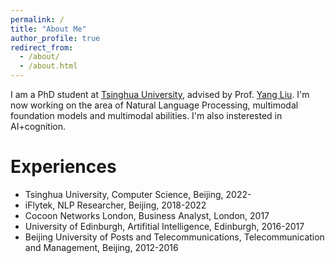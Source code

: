 ```yaml
---
permalink: /
title: "About Me"
author_profile: true
redirect_from: 
  - /about/
  - /about.html
---
```


I am a PhD student at [Tsinghua University](https://www.tsinghua.edu.cn/en/), advised by Prof. [Yang Liu](https://nlp.csai.tsinghua.edu.cn/~ly/). 
I'm now working on the area of Natural Language Processing, multimodal foundation models and multimodal abilities. I'm also insterested in AI+cognition.

Experiences
======
- Tsinghua University, Computer Science, Beijing, 2022-
- iFlytek, NLP Researcher, Beijing, 2018-2022
- Cocoon Networks London, Business Analyst, London, 2017 
- University of Edinburgh, Artifitial Intelligence, Edinburgh, 2016-2017
- Beijing University of Posts and Telecommunications, Telecommunication and Management, Beijing, 2012-2016
